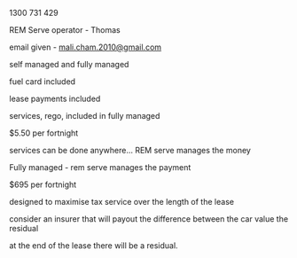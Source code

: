 1300 731 429

REM Serve operator - Thomas

email given - mali.cham.2010@gmail.com

self managed and fully managed

fuel card included

lease payments included 

services, rego, included in fully managed

$5.50 per fortnight 

services can be done anywhere... REM serve manages the money

Fully managed - rem serve manages the payment 

$695 per fortnight

designed to maximise tax service over the length of the lease

consider an insurer that will payout the difference between the car value the residual 

at the end of the lease there will be a residual.